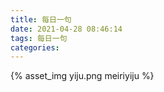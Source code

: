 ```yaml
---
title: 每日一句
date: 2021-04-28 08:46:14
tags: 每日一句
categories:
---
```

{% asset_img yiju.png meiriyiju %}
